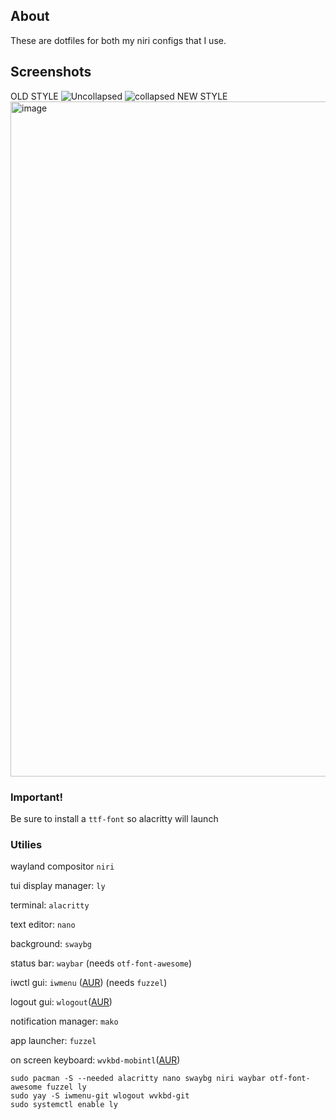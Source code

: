## About
These are dotfiles for both my niri configs that I use.

## Screenshots
OLD STYLE
![Uncollapsed](https://github.com/user-attachments/assets/bb7c5e38-b51a-48cc-a4da-6b70034af426)
![collapsed](https://github.com/user-attachments/assets/f7b0e0c7-88d3-4ebf-97b5-a9b18debc8d4)
NEW STYLE
<img width="1920" height="1080" alt="image" src="https://github.com/user-attachments/assets/e956c801-2a5b-48cc-8737-2c6984727fc1" />


### Important!
Be sure to install a ```ttf-font``` so alacritty will launch

### Utilies
wayland compositor ```niri```

tui display manager: ```ly```

terminal: ```alacritty```

text editor: ```nano```

background: ```swaybg```

status bar: ```waybar``` (needs ```otf-font-awesome```)

iwctl gui: ```iwmenu``` ([AUR](https://aur.archlinux.org/packages/iwmenu-git)) (needs ```fuzzel```)

logout gui: ```wlogout```([AUR](https://aur.archlinux.org/packages/wlogout)) 

notification manager: ```mako```

app launcher: ```fuzzel```

on screen keyboard: ```wvkbd-mobintl```([AUR](https://aur.archlinux.org/packages/wvkbd-git))



```
sudo pacman -S --needed alacritty nano swaybg niri waybar otf-font-awesome fuzzel ly
sudo yay -S iwmenu-git wlogout wvkbd-git
sudo systemctl enable ly
```








